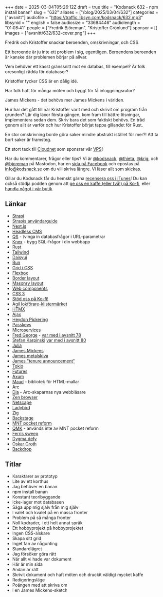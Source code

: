 +++
date = 2025-03-04T05:26:12Z
draft = true
title = "Kodsnack 632 - npm install banan"
slug = "632"
aliases = ["/blog/2025/03/04/632"]
categories = ["avsnitt"]
audiofile = "https://traffic.libsyn.com/kodsnack/632.mp3"
libsynid = ""
english = false
audiosize = "33684446"
audiolength = "01:08:41"
people = ["Fredrik Björeman", "Kristoffer Grönlund"]
sponsor = []
images = ["avsnitt/632/632-cover.png"]
+++

Fredrik och Kristoffer snackar beroenden, omskrivningar, och CSS.

Ett beroende är ju inte ett problem i sig, egentligen. Beroendens beroenden är kanske där problemen börjar på allvar.

Vem behöver ett kasst gränssnitt mot en databas, till exempel? Är folk oresonligt rädda för databaser?

Kristoffer tycker CSS är en dålig idé.

Har folk haft för många möten och byggt för få inloggningsrutor?

James Mickens - det behövs mer James Mickens i världen.

Hur har det gått till när Kristoffer varit med och skrivit om program från grunden? Lär dig läxor första gången, kom fram till bättre lösningar, implementera sedan dem. Skriv bara det som faktiskt behövs. En tråd genom allt är varför och hur Kristoffer börjat tappa gillandet för Rust.

En stor omskrivning borde göra saker mindre abstrakt istället för mer?! Att ta bort saker är framsteg.

Ett stort tack till [Cloudnet](https://www.cloudnet.se) som sponsrar vår [VPS](https://en.wikipedia.org/wiki/Virtual_private_server)!

Har du kommentarer, frågor eller tips? Vi är [@kodsnack](https://social.podsnack.se/@kodsnack), [@thieta](https://6510.nu/@thieta), [@krig](https://6510.nu/@krig), och [@bjoreman](https://toot.cafe/@bjoreman) på Mastodon, har en [sida på Facebook](https://www.facebook.com/) och epostas på [info@kodsnack.se](mailto:info@kodsnack.se) om du vill skriva längre. Vi läser allt som skickas.

Gillar du Kodsnack får du hemskt gärna [recensera oss i iTunes](https://itunes.apple.com/se/podcast/kodsnack/id561631498?l=en)! Du kan också stödja podden genom att <a href="https://ko-fi.com/kodsnack" rel="payment">ge oss en kaffe (eller två!) på Ko-fi</a>, eller [handla något i vår butik](https://shop.spreadshirt.se/kodsnack/).

## Länkar
* [Strapi](https://strapi.io/)
* [Strapis användarguide](https://docs.strapi.io/user-docs/intro)
* [Next.js](https://nextjs.org/)
* [Headless CMS](https://en.wikipedia.org/wiki/Headless_content_management_system)
* [QS](https://github.com/ljharb/qs) - tvinga in databasfrågor i URL-parametrar
* [Knex](https://knexjs.org/) - bygg SQL-frågor i din webbapp
* [Rust](https://www.rust-lang.org/)
* [Tailwind](https://en.wikipedia.org/wiki/Tailwind_CSS)
* [Daisyui](https://daisyui.com/)
* [Bun](https://en.wikipedia.org/wiki/Bun_%28software%29)
* [Grid i CSS](https://developer.mozilla.org/en-US/docs/Web/CSS/CSS_grid_layout)
* [Flexbox](https://developer.mozilla.org/en-US/docs/Learn_web_development/Core/CSS_layout/Flexbox)
* [Border layout](https://docs.oracle.com/javase/8/docs/api/index.html?java/awt/BorderLayout.html)
* [Masonry layout](https://developer.mozilla.org/en-US/docs/Web/CSS/CSS_grid_layout/Masonry_layout)
* [Web components](https://en.wikipedia.org/wiki/Web_Components)
* [CSS 3](https://en.wikipedia.org/wiki/CSS#CSS_3)
* [Stöd oss på Ko-fi!](https://ko-fi.com/kodsnack)
* [Agil lokförare-klistermärket](https://ko-fi.com/s/bcad291706)
* [HTMX](https://en.wikipedia.org/wiki/Htmx)
* [Ajax](https://en.wikipedia.org/wiki/Ajax_%28programming%29)
* [Heydon Pickering](https://heydonworks.com/)
* [Passkeys](https://en.wikipedia.org/wiki/WebAuthn)
* [Microservices](https://en.wikipedia.org/wiki/Microservices)
* [Fred George](https://github.com/fredgeorge) - [var med i avsnitt 78](https://kodsnack.se/78/)
* [Stefan Karpinski](https://karpinski.org/) [var med i avsnitt 80](https://kodsnack.se/international/80/)
* [Julia](https://julialang.org/)
* [James Mickens](https://mickens.seas.harvard.edu/)
* [James metalskiva](https://tentimesyourmaster.com/)
* [James "tenure announcement"](https://mickens.seas.harvard.edu/tenure-announcement)
* [Tokio](https://tokio.rs/)
* [Futures](https://docs.rs/futures/latest/futures/future/index.html)
* [Axum](https://docs.rs/axum/latest/axum/)
* [Maud](https://maud.lambda.xyz/) - bibliotek för HTML-mallar
* [Arc](https://arc.net/)
* [Dia](https://www.diabrowser.com/) - Arc-skaparnas nya webbläsare
* [Zen browser](https://zen-browser.app/)
* [Netscape](https://www.joelonsoftware.com/2000/04/06/things-you-should-never-do-part-i/)
* [Ladybird](https://ladybird.org/)
* [Zig](https://ziglang.org/)
* [Backstage](https://backstage.spotify.com/)
* [MNT pocket reform](https://shop.mntre.com/products/mnt-pocket-reform)
* [QMK](https://qmk.fm/) - används inte av MNT pocket reform
* [Ferris sweep](https://github.com/davidphilipbarr/Sweep)
* [Dygma defy](https://dygma.com/pages/defy)
* [Oskar Groth](https://mastodon.social/@oskargroth)
* [Backdrop](https://cindori.com/backdrop)

## Titlar
* Karaktärer av prototyp
* Lite av ett korthus
* Jag behöver en banan
* npm install banan
* Konstant teoribyggande
* Icke-lager mot databasen
* Säga upp mig själv från mig själv
* I valet och kvalet på en massa fronter
* Problem på så många fronter
* Noll kodrader, i ett helt annat språk
* Ett hobbyprojekt på hobbyprojektet
* Ingen CSS-älskare
* Skapa sitt grid
* Inget fan av någonting
* Standardlägret
* Jag försöker göra rätt
* När allt vi hade var dokument
* Här är min sida
* Andan är rätt
* Skrivit dokument och haft möten och druckit väldigt mycket kaffe
* Redigeringsläge
* Poängen med att skriva om
* I en James Mickens-sketch